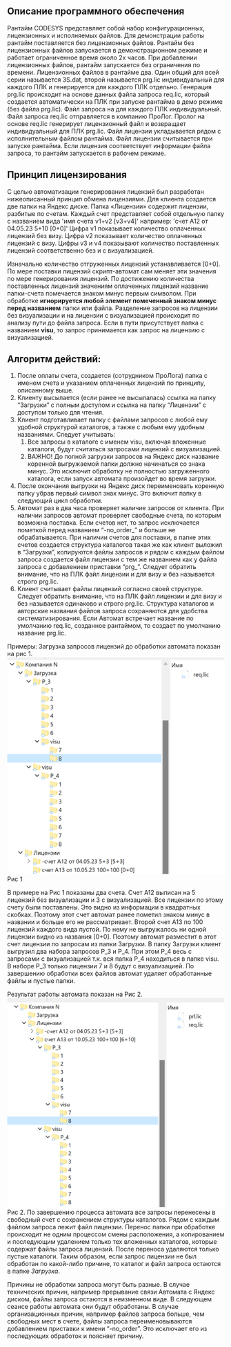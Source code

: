 ## Описание программного обеспечения

Рантайм CODESYS представляет собой набор конфигурационных, лицензионных и исполняемых файлов. Для демонстрации работы рантайм поставляется без лицензионных файлов. Рантайм без лицензионных файлов запускается в демонстрационном режиме и работает ограниченное время около 2х часов. При добавлении лицензионных файлов, рантайм запускается без ограничения по времени. Лицензионных файлов в рантайме два. Один общий для всей серии называется 3S.dat, второй называется prg.lic индивидуальный для каждого ПЛК и генерируется для каждого ПЛК отдельно. Генерация prg.lic происходит на основе данных файла запроса req.lic, который создается автоматически на ПЛК при запуске рантайма в демо режиме (без файла prg.lic). Файл запроса на для каждого ПЛК индивидуальный. Файл запроса req.lic отправляется в компанию ПроЛог. Пролог на основе req.lic генерирует лицензионный файл и возвращает индивидуальный для ПЛК prg.lic. Файл лицензии укладывается рядом с исполнительным файлом рантайма. Файл лицензии считывается при запуске рантайма. Если лицензия соответствует информации файла запроса, то рантайм запускается в рабочем режиме.

## Принцип лицензирования

С целью автоматизации генерирования лицензий был разработан нижеописанный принцип обмена лицензиями. Для клиента создается две папки на Яндекс диске. Папка «Лицензии» содержит лицензии, разбитые по счетам. Каждый счет представляет собой отдельную папку с названием вида 'имя счета v1+v2 [v3+v4]' например: 'счет А12 от 04.05.23 5+10 [0+0]'
Цифра v1 показывает количество оплаченных лицензий без визу.
Цифра v2 показывает количество оплаченных лицензий с визу.
Цифры v3 и v4 показывают количество поставленных лицензий соответственно без и с визуализацией. 

Изначально количество отгруженных лицензий устанавливается [0+0]. По мере поставки лицензий скрипт-автомат сам меняет эти значения по мере генерирования лицензий. По достижению количества поставленных лицензий значениям оплаченных лицензий название папки-счета помечается знаком минус первым символом.
При обработке **игнорируется любой элемент помеченный знаком минус перед названием** папки или файла. Разделение запросов на лицензии без визуализации и на лицензии с визуализацией происходит по анализу пути до файла запроса. Если в пути присутствует папка с названием **visu**, то запрос принимается как запрос на лицензию с визуализацией.

## Алгоритм действий:
1.	После оплаты счета, создается (сотрудником ПроЛога) папка с именем счета и указанием оплаченных лицензий по принципу, описанному выше.
1.	Клиенту высылается (если ранее не высылалась) ссылка на папку “Загрузки” с полным доступом и ссылка на папку “Лицензии” с доступом только для чтения.
1.	Клиент подготавливает папку с файлами запросов с любой ему удобной структурой каталогов, а также с любым ему удобным названиями. Следует учитывать: 
	1.	Все запросы в каталоге с именем visu, включая вложенные каталоги,  будут считаться запросами лицензий с визуализацией.
	1.	ВАЖНО! До полной загрузки запросов на Яндекс диск название коренной выгружаемой папки должно начинаться со знака минус. Это исключит обработку не полностью загруженного каталога, если запуск автомата произойдет во время загрузки.
1.	После окончания выгрузки на Яндекс диск переименовать коренную папку убрав первый символ знак минус. Это включит папку в следующий цикл обработки. 
1.	Автомат раз в два часа проверяет наличие запросов от клиента. При наличии запросов автомат проверяет свободные счета, по которым возможна поставка. Если счетов нет, то запрос исключается пометкой перед названием “-no_order_” и больше не обрабатывается.
При наличии счетов для поставки, в папке этих счетов создается структура каталогов такая же как клиент выложил в “Загрузки”, копируются файлы запросов и рядом с каждым файлом запроса создается файл лицензии с тем же названием как у файла запроса с добавлением приставки “prg_”. Следует обратить внимание, что на ПЛК файл лицензии и для визу и без называется строго prg.lic.
1.	Клиент считывает файлы лицензий согласно своей структуре.
Следует обратить внимание, что на ПЛК файл лицензии и для визу и без называется одинаково и строго prg.lic. Структура каталогов и авторские названия файлов запроса сохраняются для удобства систематизирования. Если Автомат встречает название по умолчанию req.lic, созданное рантаймом, то создает по умолчанию название prg.lic.

Примеры:
Загрузка запросов лицензий до обработки автомата показан на рис 1.
![img1](./resources/licensing_system_img1.png)
Рис 1

В примере на Рис 1 показаны два счета. Счет А12 выписан на 5 лицензий без визуализации и 3 с визуализацией. Все лицензии по этому счету были поставлены. Это видно из информации в квадратных скобках. Поэтому этот счет автомат ранее пометил знаком минус в названии и больше его не рассматривает. 
Второй счет А13 по 100 лицензий каждого вида пустой. По нему не выгружалось ни одной лицензии видно из названия [0+0]. Поэтому автомат разместит в этот счет лицензии по запросам из папки Загрузки.
В папку Загрузки клиент выгрузил два набора запросов P_3 и P_4. При этом P_4 весь с запросами с визуализацией т.к. вся папка P_4 находиться в папке visu. В наборе P_3 только лицензии 7 и 8 будут с визуализацией.
По завершению обработки всех файлов автомат удаляет обработанные файлы и пустые папки.

Результат работы автомата показан на Рис 2. 
![img2](./resources/licensing_system_img2.png)
Рис 2.
По завершению процесса автомата все запросы перенесены в свободный счет с сохранением структуры каталогов. Рядом с каждым файлом запроса лежит файл лицензии.
Перенос папки при обработке происходит не одним процессом смены расположения, а копированием и последующим удалением только тех вложенных каталогов, которые содержат файлы запроса лицензий. После переноса удаляются только пустые каталоги. Таким образом, если запрос лицензии не был обработан по какой-либо причине, то каталог и файл запроса остаются в папке *Загрузка*. 

Причины не обработки запроса могут быть разные. В случае технических причин, например прерывание связи Автомата с Яндекс диском, файлы запроса остаются в неизменном виде. В следующем сеансе работы автомата они будут обработаны. В случае организационных причин, например файлов запроса больше, чем свободных мест в счете, файлы запроса переименовываются добавлением приставки к имени “-no_order”. Это исключает его из последующих обработок и поясняет причину.
